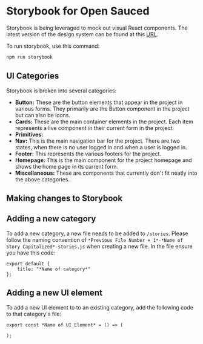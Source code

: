 # Storybook for Open Sauced

Storybook is being leveraged to mock out visual React components. The latest version of the design system can be found at this [URL](https://sauced-components.netlify.app/).

To run storybook, use this command:

```sh
npm run storybook
```

## UI Categories

Storybook is broken into several categories:

<ul>
<li><b>Button:</b> These are the button elements that appear in the project in various forms. They primarily are the Button component in the project but can also be icons.</li>
<li><b>Cards:</b> These are the main container elements in the project. Each item represents a live component in their current form in the project.</li>
<li><b>Primitives: </b></li>
<li><b>Nav:</b> This is the main navigation bar for the project. There are two states, when there is no user logged in and when a user is logged in.</li>
<li><b>Footer:</b> This represents the various footers for the project.</li>
<li><b>Homepage:</b> This is the main component for the project homepage and shows the home page in its current form.</li>
<li><b>Miscellaneous:</b> These are components that currently don't fit neatly into the above categories.</li>
</ul>

## Making changes to Storybook

## Adding a new category

To add a new category, a new file needs to be added to `/stories`. Please follow the naming convention of `*Previous File Number + 1*-*Name of Story Capitalized*-stories.js` when creating a new file. In the file ensure you have this code:

```
export default {
    title: "*Name of category*"
};
```

## Adding a new UI element

To add a new UI element to to an existing category, add the following code to that category's file:

```
export const *Name of UI Element* = () => (
    
);
```